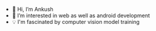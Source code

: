 - 👋 Hi, I’m Ankush
- 👀 I’m interested in web as well as android development
- 💡 I'm fascinated by computer vision model training

<!---
Ankush7Kumar/Ankush7Kumar is a ✨ special ✨ repository because its `README.md` (this file) appears on your GitHub profile.
You can click the Preview link to take a look at your changes.
--->
